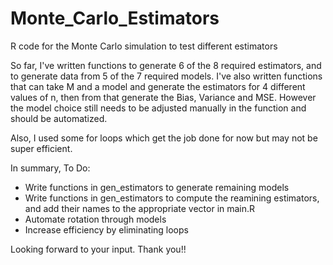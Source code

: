 # Monte_Carlo_Estimators
R code for the Monte Carlo simulation to test different estimators

So far, I've written functions to generate 6 of the 8 required estimators, and to generate data from 5 of the 7 required models. I've also written functions that can take M and a model and generate the estimators for 4 different values of n, then from that generate the Bias, Variance and MSE. However the model choice still needs to be adjusted manually in the function and should be automatized.

Also, I used some for loops which get the job done for now but may not be super efficient.

In summary, To Do:

 - Write functions in gen_estimators to generate remaining models
 - Write functions in gen_estimators to compute the reamining estimators, and add their names to the appropriate vector in main.R
 - Automate rotation through models
 - Increase efficiency by eliminating loops
 
 Looking forward to your input. Thank you!!
